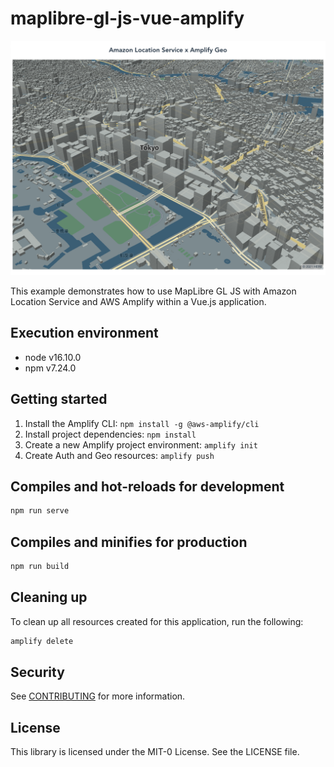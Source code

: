 # maplibre-gl-js-vue-amplify

![img](./img/README.png)

This example demonstrates how to use MapLibre GL JS with Amazon Location Service and AWS Amplify within a Vue.js application.

## Execution environment
- node v16.10.0
- npm v7.24.0

## Getting started
1. Install the Amplify CLI: `npm install -g @aws-amplify/cli`
2. Install project dependencies: `npm install`
3. Create a new Amplify project environment: `amplify init`
4. Create Auth and Geo resources: `amplify push`

## Compiles and hot-reloads for development
```bash
npm run serve
```

## Compiles and minifies for production
```bash
npm run build
```

## Cleaning up

To clean up all resources created for this application, run the following:

```bash
amplify delete
```

## Security

See [CONTRIBUTING](../CONTRIBUTING.md#security-issue-notifications) for more information.

## License

This library is licensed under the MIT-0 License. See the LICENSE file.
